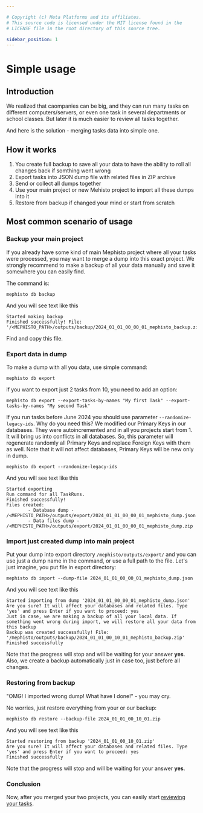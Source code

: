 ```yaml
---

# Copyright (c) Meta Platforms and its affiliates.
# This source code is licensed under the MIT license found in the
# LICENSE file in the root directory of this source tree.

sidebar_position: 1
---
```


# Simple usage


## Introduction

We realized that caompanies can be big, and they can run many tasks on different computers/servers, 
or even one task in several departments or school classes.
But later it is much easier to review all tasks together.

And here is the solution - merging tasks data into simple one.


## How it works

1. You create full backup to save all your data to have the ability to roll all changes back if somthing went wrong
2. Export tasks into JSON dump file with related files in ZIP archive
3. Send or collect all dumps together
4. Use your main project or new Mehisto project to import all these dumps into it
5. Restore from backup if changed your mind or start from scratch


## Most common scenario of usage

### Backup your main project

If you already have some kind of main Mephisto project where all your tasks were processed, 
you may want to merge a dump into this exact project.
We strongly recommend to make a backup of all your data manually and save it somewhere you can easily find.

The command is:

```shell
mephisto db backup
```

And you will see text like this

```
Started making backup
Finished successfully! File: '/<MEPHISTO_PATH>/outputs/backup/2024_01_01_00_00_01_mephisto_backup.zip
```

Find and copy this file.

### Export data in dump

To make a dump with all you data, use simple command:

```shell
mephisto db export
```

if you want to export just 2 tasks from 10, you need to add an option:

```shell
mephisto db export --export-tasks-by-names "My first Task" --export-tasks-by-names "My second Task" 
```

If you run tasks before June 2024 you should use parameter `--randomize-legacy-ids`.
Why do you need this? We modified our Primary Keys in our databases. 
They were autoincremented and in all you projects start from 1.
It will bring us into conflicts in all databases. 
So, this parameter will regenerate randomly all Primary Keys and replace Foreign Keys with them as well.
Note that it will not affect databases, Primary Keys will be new only in dump.

```shell
mephisto db export --randomize-legacy-ids
```

And you will see text like this

```
Started exporting
Run command for all TaskRuns.
Finished successfully! 
Files created:
        - Database dump - /<MEPHISTO_PATH>/outputs/export/2024_01_01_00_00_01_mephisto_dump.json
        - Data files dump - /<MEPHISTO_PATH>/outputs/export/2024_01_01_00_00_01_mephisto_dump.zip
```

### Import just created dump into main project

Put your dump into export directory `/mephisto/outputs/export/` and you can use just a dump name in the command,
or use a full path to the file. 
Let's just imagine, you put file in export directory:

```shell
mephisto db import --dump-file 2024_01_01_00_00_01_mephisto_dump.json
```

And you will see text like this

```
Started importing from dump '2024_01_01_00_00_01_mephisto_dump.json'
Are you sure? It will affect your databases and related files. Type 'yes' and press Enter if you want to proceed: yes
Just in case, we are making a backup of all your local data. If something went wrong during import, we will restore all your data from this backup
Backup was created successfully! File: '/mephisto/outputs/backup/2024_01_01_00_10_01_mephisto_backup.zip'
Finished successfully
```

Note that the progress will stop and will be waiting for your answer __yes__. 
Also, we create a backup automatically just in case too, just before all changes. 

### Restoring from backup

"OMG! I imported wrong dump! What have I done!" - you may cry.

No worries, just restore everything from your or our backup:

```shell
mephisto db restore --backup-file 2024_01_01_00_10_01.zip
```

And you will see text like this

```
Started restoring from backup '2024_01_01_00_10_01.zip'
Are you sure? It will affect your databases and related files. Type 'yes' and press Enter if you want to proceed: yes
Finished successfully
```

Note that the progress will stop and will be waiting for your answer __yes__. 

### Conclusion

Now, after you merged your two projects, you can easily start
[reviewing your tasks](/docs/guides/how_to_use/review_app/overview/).
